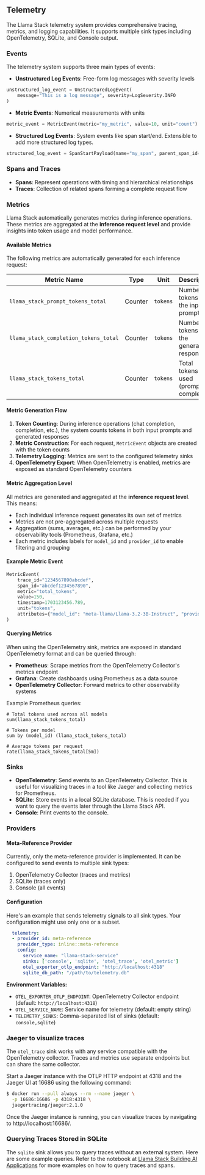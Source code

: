 ## Telemetry

The Llama Stack telemetry system provides comprehensive tracing, metrics, and logging capabilities. It supports multiple sink types including OpenTelemetry, SQLite, and Console output.

### Events
The telemetry system supports three main types of events:

- **Unstructured Log Events**: Free-form log messages with severity levels
```python
unstructured_log_event = UnstructuredLogEvent(
    message="This is a log message", severity=LogSeverity.INFO
)
```
- **Metric Events**: Numerical measurements with units
```python
metric_event = MetricEvent(metric="my_metric", value=10, unit="count")
```
- **Structured Log Events**: System events like span start/end. Extensible to add more structured log types.
```python
structured_log_event = SpanStartPayload(name="my_span", parent_span_id="parent_span_id")
```

### Spans and Traces
- **Spans**: Represent operations with timing and hierarchical relationships
- **Traces**: Collection of related spans forming a complete request flow

### Metrics

Llama Stack automatically generates metrics during inference operations. These metrics are aggregated at the **inference request level** and provide insights into token usage and model performance.

#### Available Metrics

The following metrics are automatically generated for each inference request:

| Metric Name | Type | Unit | Description | Labels |
|-------------|------|------|-------------|--------|
| `llama_stack_prompt_tokens_total` | Counter | `tokens` | Number of tokens in the input prompt | `model_id`, `provider_id` |
| `llama_stack_completion_tokens_total` | Counter | `tokens` | Number of tokens in the generated response | `model_id`, `provider_id` |
| `llama_stack_tokens_total` | Counter | `tokens` | Total tokens used (prompt + completion) | `model_id`, `provider_id` |

#### Metric Generation Flow

1. **Token Counting**: During inference operations (chat completion, completion, etc.), the system counts tokens in both input prompts and generated responses
2. **Metric Construction**: For each request, `MetricEvent` objects are created with the token counts
3. **Telemetry Logging**: Metrics are sent to the configured telemetry sinks
4. **OpenTelemetry Export**: When OpenTelemetry is enabled, metrics are exposed as standard OpenTelemetry counters

#### Metric Aggregation Level

All metrics are generated and aggregated at the **inference request level**. This means:

- Each individual inference request generates its own set of metrics
- Metrics are not pre-aggregated across multiple requests
- Aggregation (sums, averages, etc.) can be performed by your observability tools (Prometheus, Grafana, etc.)
- Each metric includes labels for `model_id` and `provider_id` to enable filtering and grouping

#### Example Metric Event

```python
MetricEvent(
    trace_id="1234567890abcdef",
    span_id="abcdef1234567890",
    metric="total_tokens",
    value=150,
    timestamp=1703123456.789,
    unit="tokens",
    attributes={"model_id": "meta-llama/Llama-3.2-3B-Instruct", "provider_id": "tgi"},
)
```

#### Querying Metrics

When using the OpenTelemetry sink, metrics are exposed in standard OpenTelemetry format and can be queried through:

- **Prometheus**: Scrape metrics from the OpenTelemetry Collector's metrics endpoint
- **Grafana**: Create dashboards using Prometheus as a data source
- **OpenTelemetry Collector**: Forward metrics to other observability systems

Example Prometheus queries:
```promql
# Total tokens used across all models
sum(llama_stack_tokens_total)

# Tokens per model
sum by (model_id) (llama_stack_tokens_total)

# Average tokens per request
rate(llama_stack_tokens_total[5m])
```

### Sinks
- **OpenTelemetry**: Send events to an OpenTelemetry Collector. This is useful for visualizing traces in a tool like Jaeger and collecting metrics for Prometheus.
- **SQLite**: Store events in a local SQLite database. This is needed if you want to query the events later through the Llama Stack API.
- **Console**: Print events to the console.

### Providers

#### Meta-Reference Provider
Currently, only the meta-reference provider is implemented. It can be configured to send events to multiple sink types:
1) OpenTelemetry Collector (traces and metrics)
2) SQLite (traces only)
3) Console (all events)

#### Configuration

Here's an example that sends telemetry signals to all sink types. Your configuration might use only one or a subset.

```yaml
  telemetry:
  - provider_id: meta-reference
    provider_type: inline::meta-reference
    config:
      service_name: "llama-stack-service"
      sinks: ['console', 'sqlite', 'otel_trace', 'otel_metric']
      otel_exporter_otlp_endpoint: "http://localhost:4318"
      sqlite_db_path: "/path/to/telemetry.db"
```

**Environment Variables:**
- `OTEL_EXPORTER_OTLP_ENDPOINT`: OpenTelemetry Collector endpoint (default: `http://localhost:4318`)
- `OTEL_SERVICE_NAME`: Service name for telemetry (default: empty string)
- `TELEMETRY_SINKS`: Comma-separated list of sinks (default: `console,sqlite`)

### Jaeger to visualize traces

The `otel_trace` sink works with any service compatible with the OpenTelemetry collector. Traces and metrics use separate endpoints but can share the same collector.

Start a Jaeger instance with the OTLP HTTP endpoint at 4318 and the Jaeger UI at 16686 using the following command:

```bash
$ docker run --pull always --rm --name jaeger \
  -p 16686:16686 -p 4318:4318 \
  jaegertracing/jaeger:2.1.0
```

Once the Jaeger instance is running, you can visualize traces by navigating to http://localhost:16686/.

### Querying Traces Stored in SQLite

The `sqlite` sink allows you to query traces without an external system. Here are some example
queries. Refer to the notebook at [Llama Stack Building AI
Applications](https://github.com/meta-llama/llama-stack/blob/main/docs/getting_started.ipynb) for
more examples on how to query traces and spans.
